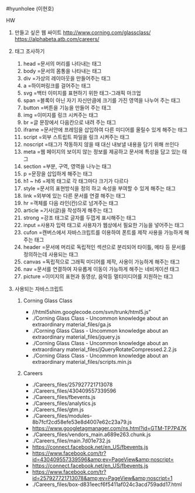 #hyunholee (이현호)

HW 

1. 만들고 싶은 웹 싸이트
    http://www.corning.com/glassclass/
    https://alphabeta.atb.com/careers/

2. 태그 조사하기

    1. head
        =문서의 머리를 나타내는 태그
    2. body
        =문서의 몸통을 나타내는 태그
    3. div
        =가상의 레이아웃을 만들어주는 태그
    4. a
        =하이퍼링크를 걸어주는 태그
    5. svg
        =백터 이미지를 표현하기 위한 태그-그래픽 마크업
    6. span
        =블록이 아닌 자기 자신만큼에 크기를 가진 영역을 나누어 주는 태그
    7. button
        =버튼을 기능을 만들어 주는 태그
    8. img
        =이미지를 링크 시켜주는 태그
    9. br
        =글 문장에서 다음칸으로 내려 주는 태그
    10. iframe
        =문서안에 프레임을 삽입하여 다른 미디어를 올릴수 있게 해주는 태그
    11. script
        =외부 스트립트 파일을 링크 시켜주는 태그
    12. noscript
        =태그가 작동하지 않을 때 대신 내보낼 내용을 담기 위해 쓰인다
    13. meta
        =웹 페이지의 보이지 않는 정보를 제공하고 문서에 특성을 담고 있는 태그
    14. section
        =부분, 구역, 영역을 나누는 태그
    15. p
        =문장을 삽입하게 해주는 태그
    16. h1 ~ h6
        =제목 태그로 각 태그마다 크기가 다르다
    17. style
        =문서의 표현방식을 정의 하고 속성을 부여할 수 있게 해주는 태그
    18. link
        =외부에 있는 다른 문서를 연결 해주는 태그
    19. hr
        =객체를 다음 라인(칸)으로 넘겨주는 태그
    20. article
        =기사(글)을 작성하게 해주는 태그
    21. strong
        =강조 태그로 글자를 두껍게 표시해주는 태그
    21. input
        =사용자 입력 태그로 사용자가 웹상에서 필요한 기능을 넣어주는 태그
    22. cufon
        =캔버스에서 자바스크립트를 이용하여 폰트를 제작 사용을 가능하게 해주는 태그
    23. header
        =문서에 머리로 독립적인 섹션으로 분리되어 타이틀, 메타 등 문서를 정의하는데 사용되는 태그
    24. canvas
        =독립적으로 그래픽 미디어를 제작, 사용이 가능하게 해주는 태그
    25. nav
        =문서를 연결하여 자유롭게 이동이 가능하게 해주는 네비게이션 태그
    26. picture
        =이미지의 표현과 동영상, 음악등 멀티미디어를 지원하는 태그

3. 사용되는 자바스크립트

    1. Corning Glass Class
        - //html5shim.googlecode.com/svn/trunk/html5.js"
        - ./Corning Glass Class - Uncommon knowledge about an           extraordinary material_files/ga.js
        - ./Corning Glass Class - Uncommon knowledge about an           extraordinary material_files/jquery.js
        - ./Corning Glass Class - Uncommon knowledge about an           extraordinary material_files/jQueryRotateCompressed.2.2.js
        - ./Corning Glass Class - Uncommon knowledge about an extraordinary material_files/scripts.min.js

    2. Careers
        - ./Careers_files/257927721713078
        - ./Careers_files/430409557339596
        - ./Careers_files/fbevents.js
        - ./Careers_files/analytics.js
        - ./Careers_files/gtm.js
        - ./Careers_files/modules-8b7fcf2cd58efe53e8d4007e62c23a79.js
        - https://www.googletagmanager.com/ns.html?id=GTM-TP7P47K
        - ./Careers_files/vendors_main.a689e263.chunk.js
        - ./Careers_files/main.7d01e732.js
        - https://connect.facebook.net/en_US/fbevents.js
        - https://www.facebook.com/tr?id=430409557339596&amp;ev=PageView&amp;noscript=
        - https://connect.facebook.net/en_US/fbevents.js
        - https://www.facebook.com/tr?id=257927721713078&amp;ev=PageView&amp;noscript=1
        - ./Careers_files/box-d831eecf6f5411af024c3acd759add17.html
        
